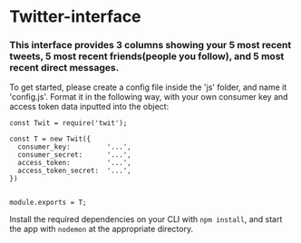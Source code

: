 # Twitter-interface

### This interface provides 3 columns showing your 5 most recent tweets, 5 most recent friends(people you follow), and 5 most recent direct messages.

To get started, please create a config file inside the 'js' folder, and name it 'config.js'. Format it in the following way, with your own consumer key and access token data inputted into the object:
```
const Twit = require('twit');

const T = new Twit({
  consumer_key:         '...',
  consumer_secret:      '...',
  access_token:         '...',
  access_token_secret:  '...',
})


module.exports = T;
```
Install the required dependencies on your CLI with `npm install`, and start the app with `nodemon` at the appropriate directory.
